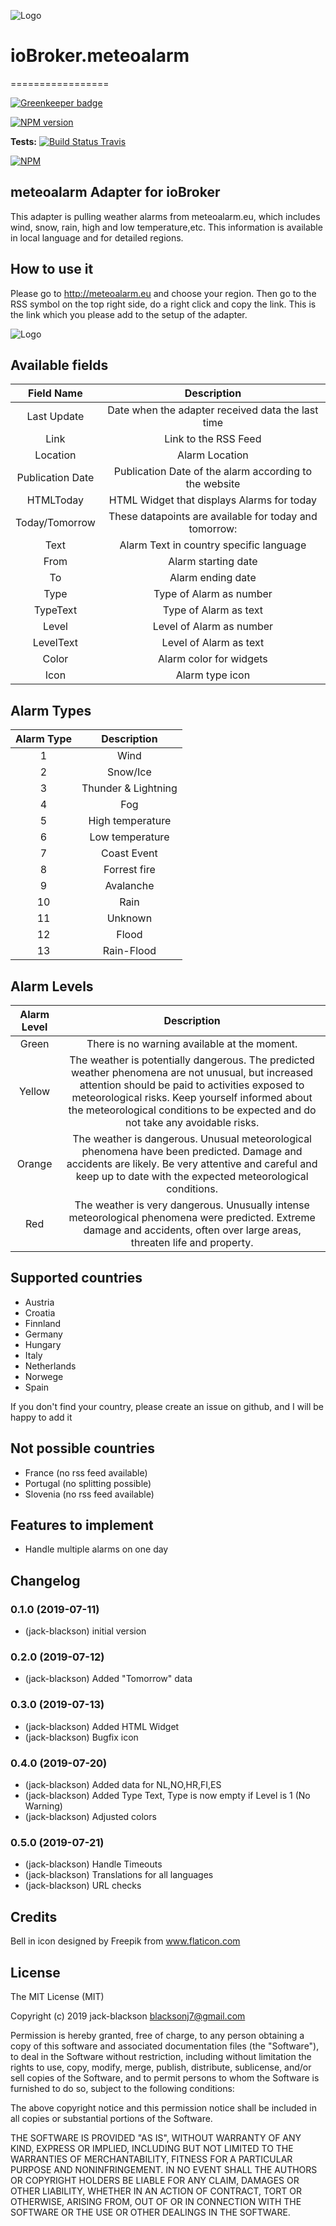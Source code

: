 ![Logo](admin/meteoalarm.png)
# ioBroker.meteoalarm
=================

[![Greenkeeper badge](https://badges.greenkeeper.io/jack-blackson/ioBroker.meteoalarm.svg)](https://greenkeeper.io/)

[![NPM version](http://img.shields.io/npm/v/iobroker.meteoalarm.svg)](https://www.npmjs.com/package/iobroker.meteoalarm)

**Tests:** [![Build Status Travis](https://travis-ci.com/jack-blackson/ioBroker.meteoalarm.svg?branch=master)](https://travis-ci.com/jack-blackson/ioBroker.meteoalarm) 

[![NPM](https://nodei.co/npm/iobroker.meteoalarm.png?downloads=true)](https://nodei.co/npm/iobroker.meteoalarm.png?downloads=true/)
<!--![Number of Installations](http://iobroker.live/badges/bring-installed.svg) ![Number of Installations](http://iobroker.live/badges/bring-stable.svg) 
[![Downloads](https://img.shields.io/npm/dm/iobroker.bring.svg)](https://www.npmjs.com/package/iobroker.countdown)

-->


meteoalarm Adapter for ioBroker
------------------------------------------------------------------------------
This adapter is pulling weather alarms from meteoalarm.eu, which includes wind, snow, rain, high and low temperature,etc. This information is available in local language and for detailed regions.

## How to use it
Please go to http://meteoalarm.eu and choose your region. Then go to the RSS symbol on the top right side, do a right click and copy the link. This is the link which you please add to the setup of the adapter.

![Logo](screenshot.png)


## Available fields
|Field Name|Description|                                                                       
|:---:|:---:|
|Last Update|Date when the adapter received data the last time|
|Link|Link to the RSS Feed|
|Location|Alarm Location|
|Publication Date|Publication Date of the alarm according to the website|
|HTMLToday|HTML Widget that displays Alarms for today|
|Today/Tomorrow|These datapoints are available for today and tomorrow:|
|   Text|Alarm Text in country specific language|
|   From|Alarm starting date|
|   To|Alarm ending date|
|   Type|Type of Alarm as number|
|   TypeText|Type of Alarm as text|
|   Level|Level of Alarm as number|
|   LevelText|Level of Alarm as text|
|   Color|Alarm color for widgets|
|   Icon|Alarm type icon|


## Alarm Types
|Alarm Type|Description|                                                                       
|:---:|:---:|
|1|Wind|
|2|Snow/Ice|
|3|Thunder & Lightning|
|4|Fog|
|5|High temperature|
|6|Low temperature|
|7|Coast Event|
|8|Forrest fire|
|9|Avalanche|
|10|Rain|
|11|Unknown|
|12|Flood|
|13|Rain-Flood|



## Alarm Levels
|Alarm Level|Description|                                                                       
|:---:|:---:|
|Green|There is no warning available at the moment.|
|Yellow|The weather is potentially dangerous. The predicted weather phenomena are not unusual, but increased attention should be paid to activities exposed to meteorological risks. Keep yourself informed about the meteorological conditions to be expected and do not take any avoidable risks.|
|Orange|The weather is dangerous. Unusual meteorological phenomena have been predicted. Damage and accidents are likely. Be very attentive and careful and keep up to date with the expected meteorological conditions. |
|Red|The weather is very dangerous. Unusually intense meteorological phenomena were predicted. Extreme damage and accidents, often over large areas, threaten life and property. |

## Supported countries
* Austria
* Croatia
* Finnland
* Germany
* Hungary
* Italy
* Netherlands
* Norwege
* Spain

If you don't find your country, please create an issue on github, and I will be happy to add it

## Not possible countries
* France (no rss feed available)
* Portugal (no splitting possible)
* Slovenia (no rss feed available)

## Features to implement
* Handle multiple alarms on one day


## Changelog
### 0.1.0 (2019-07-11)
* (jack-blackson) initial version
### 0.2.0 (2019-07-12)
* (jack-blackson) Added "Tomorrow" data
### 0.3.0 (2019-07-13)
* (jack-blackson) Added HTML Widget
* (jack-blackson) Bugfix icon
### 0.4.0 (2019-07-20)
* (jack-blackson) Added data for NL,NO,HR,FI,ES
* (jack-blackson) Added Type Text, Type is now empty if Level is 1 (No Warning)
* (jack-blackson) Adjusted colors
### 0.5.0 (2019-07-21)
* (jack-blackson) Handle Timeouts
* (jack-blackson) Translations for all languages
* (jack-blackson) URL checks

## Credits
Bell in icon designed by Freepik from www.flaticon.com


## License
The MIT License (MIT)

Copyright (c) 2019 jack-blackson <blacksonj7@gmail.com>

Permission is hereby granted, free of charge, to any person obtaining a copy
of this software and associated documentation files (the "Software"), to deal
in the Software without restriction, including without limitation the rights
to use, copy, modify, merge, publish, distribute, sublicense, and/or sell
copies of the Software, and to permit persons to whom the Software is
furnished to do so, subject to the following conditions:

The above copyright notice and this permission notice shall be included in
all copies or substantial portions of the Software.

THE SOFTWARE IS PROVIDED "AS IS", WITHOUT WARRANTY OF ANY KIND, EXPRESS OR
IMPLIED, INCLUDING BUT NOT LIMITED TO THE WARRANTIES OF MERCHANTABILITY,
FITNESS FOR A PARTICULAR PURPOSE AND NONINFRINGEMENT. IN NO EVENT SHALL THE
AUTHORS OR COPYRIGHT HOLDERS BE LIABLE FOR ANY CLAIM, DAMAGES OR OTHER
LIABILITY, WHETHER IN AN ACTION OF CONTRACT, TORT OR OTHERWISE, ARISING FROM,
OUT OF OR IN CONNECTION WITH THE SOFTWARE OR THE USE OR OTHER DEALINGS IN
THE SOFTWARE.